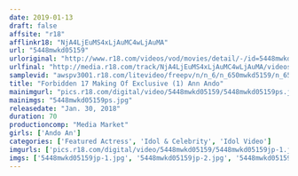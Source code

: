 ```yaml
---
date: 2019-01-13
draft: false
affsite: "r18"
afflinkr18: "NjA4LjEuMS4xLjAuMC4wLjAuMA"
url: "5448mwkd05159"
urloriginal: "http://www.r18.com/videos/vod/movies/detail/-/id=5448mwkd05159"
urlfinal: "http://media.r18.com/track/NjA4LjEuMS4xLjAuMC4wLjAuMA/videos/vod/movies/detail/-/id=5448mwkd05159"
samplevid: "awspv3001.r18.com/litevideo/freepv/n/n_6/n_650mwkd5159/n_650mwkd5159_dmb_w.mp4"
title: "Forbidden 17 Making Of Exclusive (1) Ann Ando"
mainimgurl: "pics.r18.com/digital/video/5448mwkd05159/5448mwkd05159ps.jpg"
mainimgs: "5448mwkd05159ps.jpg"
releasedate: "Jan. 30, 2018"
duration: 70
productioncomp: "Media Market"
girls: ['Ando An']
categories: ['Featured Actress', 'Idol & Celebrity', 'Idol Video']
imgurls: ['pics.r18.com/digital/video/5448mwkd05159/5448mwkd05159jp-1.jpg', 'pics.r18.com/digital/video/5448mwkd05159/5448mwkd05159jp-2.jpg', 'pics.r18.com/digital/video/5448mwkd05159/5448mwkd05159jp-3.jpg', 'pics.r18.com/digital/video/5448mwkd05159/5448mwkd05159jp-4.jpg', 'pics.r18.com/digital/video/5448mwkd05159/5448mwkd05159jp-5.jpg', 'pics.r18.com/digital/video/5448mwkd05159/5448mwkd05159jp-6.jpg', 'pics.r18.com/digital/video/5448mwkd05159/5448mwkd05159jp-7.jpg', 'pics.r18.com/digital/video/5448mwkd05159/5448mwkd05159jp-8.jpg', 'pics.r18.com/digital/video/5448mwkd05159/5448mwkd05159jp-9.jpg', 'pics.r18.com/digital/video/5448mwkd05159/5448mwkd05159jp-10.jpg', 'pics.r18.com/digital/video/5448mwkd05159/5448mwkd05159jp-11.jpg', 'pics.r18.com/digital/video/5448mwkd05159/5448mwkd05159jp-12.jpg', 'pics.r18.com/digital/video/5448mwkd05159/5448mwkd05159jp-13.jpg', 'pics.r18.com/digital/video/5448mwkd05159/5448mwkd05159jp-14.jpg', 'pics.r18.com/digital/video/5448mwkd05159/5448mwkd05159jp-15.jpg', 'pics.r18.com/digital/video/5448mwkd05159/5448mwkd05159jp-16.jpg', 'pics.r18.com/digital/video/5448mwkd05159/5448mwkd05159jp-17.jpg', 'pics.r18.com/digital/video/5448mwkd05159/5448mwkd05159jp-18.jpg', 'pics.r18.com/digital/video/5448mwkd05159/5448mwkd05159jp-19.jpg', 'pics.r18.com/digital/video/5448mwkd05159/5448mwkd05159jp-20.jpg']
imgs: ['5448mwkd05159jp-1.jpg', '5448mwkd05159jp-2.jpg', '5448mwkd05159jp-3.jpg', '5448mwkd05159jp-4.jpg', '5448mwkd05159jp-5.jpg', '5448mwkd05159jp-6.jpg', '5448mwkd05159jp-7.jpg', '5448mwkd05159jp-8.jpg', '5448mwkd05159jp-9.jpg', '5448mwkd05159jp-10.jpg', '5448mwkd05159jp-11.jpg', '5448mwkd05159jp-12.jpg', '5448mwkd05159jp-13.jpg', '5448mwkd05159jp-14.jpg', '5448mwkd05159jp-15.jpg', '5448mwkd05159jp-16.jpg', '5448mwkd05159jp-17.jpg', '5448mwkd05159jp-18.jpg', '5448mwkd05159jp-19.jpg', '5448mwkd05159jp-20.jpg']
---
```

